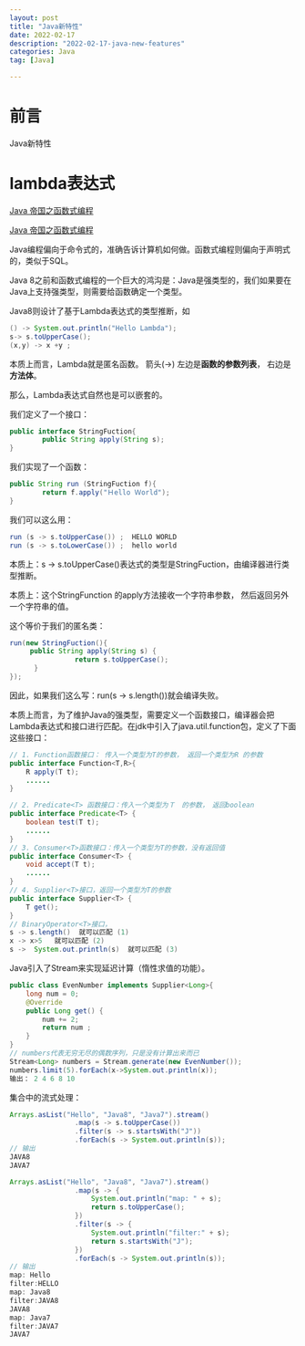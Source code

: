 ```yaml
---
layout: post
title: "Java新特性"
date: 2022-02-17
description: "2022-02-17-java-new-features"
categories: Java
tag: [Java]

---
```


# 前言

Java新特性

# lambda表达式

[Java 帝国之函数式编程](https://mp.weixin.qq.com/s?__biz=MzAxOTc0NzExNg==&mid=2665513149&idx=1&sn=00e563fbd09c9cf9e2ac4283d43cccf1&scene=21#wechat_redirect)

[Java 帝国之函数式编程](https://mp.weixin.qq.com/s?__biz=MzAxOTc0NzExNg==&mid=2665513152&idx=1&sn=1398826ca9f9ea2b7c374574302a3838&scene=21#wechat_redirect)

Java编程偏向于命令式的，准确告诉计算机如何做。函数式编程则偏向于声明式的，类似于SQL。

Java 8之前和函数式编程的一个巨大的鸿沟是：Java是强类型的，我们如果要在Java上支持强类型，则需要给函数确定一个类型。

Java8则设计了基于Lambda表达式的类型推断，如

```java
() -> System.out.println("Hello Lambda");
s-> s.toUpperCase();
(x,y) -> x +y ; 
```

本质上而言，Lambda就是匿名函数。 箭头(->) 左边是**函数的参数列表**， 右边是**方法体**。

那么，Lambda表达式自然也是可以嵌套的。

我们定义了一个接口：

```java
public interface StringFuction{
        public String apply(String s);        
}
```

我们实现了一个函数：

```java
public String run (StringFuction f){
        return f.apply("Ｈello Ｗorld");
}
```

我们可以这么用：

```java
run (s -> s.toUpperCase()) ;  HELLO WORLD
run (s -> s.toLowerCase()) ;  hello world
```

本质上：s -> s.toUpperCase()表达式的类型是StringFuction，由编译器进行类型推断。

本质上：这个StringFunction 的apply方法接收一个字符串参数， 然后返回另外一个字符串的值。

这个等价于我们的匿名类：

```java
run(new StringFuction(){            
     public String apply(String s) {
                return s.toUpperCase();
      }
});
```

因此，如果我们这么写：run(s -> s.length())就会编译失败。

本质上而言，为了维护Java的强类型，需要定义一个函数接口，编译器会把Lambda表达式和接口进行匹配。在jdk中引入了java.util.function包，定义了下面这些接口：

```java
// 1. Function函数接口： 传入一个类型为T的参数， 返回一个类型为R 的参数
public interface Function<T,R>{
    R apply(T t);
    ......
}

// 2. Predicate<T> 函数接口：传入一个类型为Ｔ　的参数，　返回boolean
public interface Predicate<T> {
    boolean test(T t);
    ......
}
// 3. Consumer<T>函数接口：传入一个类型为T的参数，没有返回值
public interface Consumer<T> {
    void accept(T t);
    ......
}
// 4. Supplier<T>接口，返回一个类型为T的参数
public interface Supplier<T> {
    T get();
}
// BinaryOperator<T>接口，
s -> s.length()  就可以匹配 (1)   
x -> x>5   就可以匹配 (2) 
s ->  System.out.println(s)  就可以匹配 (3) 
```

Java引入了Stream来实现延迟计算（惰性求值的功能）。

```java
public class EvenNumber implements Supplier<Long>{
    long num = 0;
    @Override
    public Long get() {
        num += 2;
        return num ;
    }    
}
// numbers代表无穷无尽的偶数序列，只是没有计算出来而已
Stream<Long> numbers = Stream.generate(new EvenNumber());
numbers.limit(5).forEach(x->System.out.println(x));
输出： 2 4 6 8 10
```

集合中的流式处理：

```java
Arrays.asList("Hello", "Java8", "Java7").stream()
                .map(s -> s.toUpperCase())
                .filter(s -> s.startsWith("J"))
                .forEach(s -> System.out.println(s));
// 输出
JAVA8
JAVA7

Arrays.asList("Hello", "Java8", "Java7").stream()
                .map(s -> {
                    System.out.println("map: " + s);
                    return s.toUpperCase();
                })
                .filter(s -> {
                    System.out.println("filter:" + s);
                    return s.startsWith("J");
                })
                .forEach(s -> System.out.println(s));
// 输出
map: Hello
filter:HELLO
map: Java8
filter:JAVA8
JAVA8
map: Java7
filter:JAVA7
JAVA7
```

